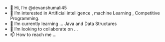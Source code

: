 - 👋 Hi, I’m @devanshumali45
- 👀 I’m interested in  Artificial intelligence , machine Learning , Competitive Programming.
- 🌱 I’m currently learning ... Java and Data Structures
- 💞️ I’m looking to collaborate on ...
- 📫 How to reach me ...

<!---
devanshumali45/devanshumali45 is a ✨ special ✨ repository because its `README.md` (this file) appears on your GitHub profile.
You can click the Preview link to take a look at your changes.
--->
